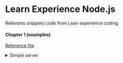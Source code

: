 # Learn Experience Node.js

Relevants snippets code from Lean experience coding

#### Chapter 1 (examples)

[Reference file](/chapter-1/server.ts)

<details>
  <summary>Simple server</summary>
  
```js
        //Importing http module
        import * as http from 'http';
        //Simple function config server
        const server = (req, res) => {
            res.writeHead(200, { 'Content-Type': 'text-plain' });
            res.write('Hello, World!\n');
            res.end()
        }
        //Instance create server
        http.createServer(server).listen(1337)
```
  
</details>
